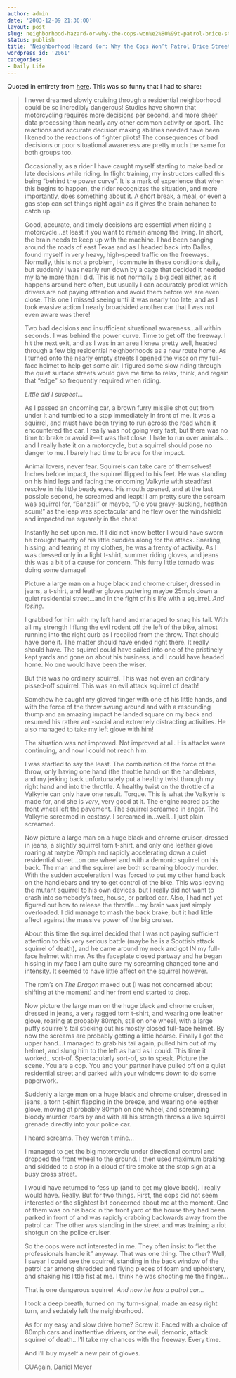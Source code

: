 ```yaml
---
author: admin
date: '2003-12-09 21:36:00'
layout: post
slug: neighborhood-hazard-or-why-the-cops-won%e2%80%99t-patrol-brice-street
status: publish
title: 'Neighborhood Hazard (or: Why the Cops Won’t Patrol Brice Street)'
wordpress_id: '2061'
categories:
- Daily Life
---
```


Quoted in entirety from
[here](http://cuagain.manilasites.com/discuss/msgReader$287?mode=day).
This was so funny that I had to share:

> I never dreamed slowly cruising through a residential neighborhood
> could be so incredibly dangerous! Studies have shown that motorcycling
> requires more decisions per second, and more sheer data processing
> than nearly any other common activity or sport. The reactions and
> accurate decision making abilities needed have been likened to the
> reactions of fighter pilots! The consequences of bad decisions or poor
> situational awareness are pretty much the same for both groups too.
>
> Occasionally, as a rider I have caught myself starting to make bad or
> late decisions while riding. In flight training, my instructors called
> this being “behind the power curve”. It is a mark of experience that
> when this begins to happen, the rider recognizes the situation, and
> more importantly, does something about it. A short break, a meal, or
> even a gas stop can set things right again as it gives the brain
> achance to catch up.
>
> Good, accurate, and timely decisions are essential when riding a
> motorcycle…at least if you want to remain among the living. In short,
> the brain needs to keep up with the machine. I had been banging around
> the roads of east Texas and as I headed back into Dallas, found myself
> in very heavy, high-speed traffic on the freeways. Normally, this is
> not a problem, I commute in these conditions daily, but suddenly I was
> nearly run down by a cage that decided it needed my lane more than I
> did. This is not normally a big deal either, as it happens around here
> often, but usually I can accurately predict which drivers are not
> paying attention and avoid them before we are even close. This one I
> missed seeing until it was nearly too late, and as I took evasive
> action I nearly broadsided another car that I was not even aware was
> there!
>
> Two bad decisions and insufficient situational awareness…all within
> seconds. I was behind the power curve. Time to get off the freeway. I
> hit the next exit, and as I was in an area I knew pretty well, headed
> through a few big residential neighborhoods as a new route home. As I
> turned onto the nearly empty streets I opened the visor on my
> full-face helmet to help get some air. I figured some slow riding
> through the quiet surface streets would give me time to relax, think,
> and regain that “edge” so frequently required when riding.
>
> *Little did I suspect…*
>
> As I passed an oncoming car, a brown furry missile shot out from under
> it and tumbled to a stop immediately in front of me. It was a
> squirrel, and must have been trying to run across the road when it
> encountered the car. I really was not going very fast, but there was
> no time to brake or avoid it—it was that close. I hate to run over
> animals…and I really hate it on a motorcycle, but a squirrel should
> pose no danger to me. I barely had time to brace for the impact.
>
> Animal lovers, never fear. Squirrels can take care of themselves!
> Inches before impact, the squirrel flipped to his feet. He was
> standing on his hind legs and facing the oncoming Valkyrie with
> steadfast resolve in his little beady eyes. His mouth opened, and at
> the last possible second, he screamed and leapt! I am pretty sure the
> scream was squirrel for, “Banzai!” or maybe, “Die you gravy-sucking,
> heathen scum!” as the leap was spectacular and he flew over the
> windshield and impacted me squarely in the chest.
>
> Instantly he set upon me. If I did not know better I would have sworn
> he brought twenty of his little buddies along for the attack.
> Snarling, hissing, and tearing at my clothes, he was a frenzy of
> activity. As I was dressed only in a light t-shirt, summer riding
> gloves, and jeans this was a bit of a cause for concern. This furry
> little tornado was doing some damage!
>
> Picture a large man on a huge black and chrome cruiser, dressed in
> jeans, a t-shirt, and leather gloves puttering maybe 25mph down a
> quiet residential street…and in the fight of his life with a squirrel.
> *And losing.*
>
> I grabbed for him with my left hand and managed to snag his tail. With
> all my strength I flung the evil rodent off the left of the bike,
> almost running into the right curb as I recoiled from the throw. That
> should have done it. The matter should have ended right there. It
> really should have. The squirrel could have sailed into one of the
> pristinely kept yards and gone on about his business, and I could have
> headed home. No one would have been the wiser.
>
> But this was no ordinary squirrel. This was not even an ordinary
> pissed-off squirrel. This was an evil attack squirrel of death!
>
> Somehow he caught my gloved finger with one of his little hands, and
> with the force of the throw swung around and with a resounding thump
> and an amazing impact he landed square on my back and resumed his
> rather anti-social and extremely distracting activities. He also
> managed to take my left glove with him!
>
> The situation was not improved. Not improved at all. His attacks were
> continuing, and now I could not reach him.
>
> I was startled to say the least. The combination of the force of the
> throw, only having one hand (the throttle hand) on the handlebars, and
> my jerking back unfortunately put a healthy twist through my right
> hand and into the throttle. A healthy twist on the throttle of a
> Valkyrie can only have one result. Torque. This is what the Valkyrie
> is made for, and she is *very*, very good at it. The engine roared as
> the front wheel left the pavement. The squirrel screamed in anger. The
> Valkyrie screamed in ecstasy. I screamed in…well…I just plain
> screamed.
>
> Now picture a large man on a huge black and chrome cruiser, dressed in
> jeans, a slightly squirrel torn t-shirt, and only one leather glove
> roaring at maybe 70mph and rapidly accelerating down a quiet
> residential street…on one wheel and with a demonic squirrel on his
> back. The man and the squirrel are both screaming bloody murder. With
> the sudden acceleration I was forced to put my other hand back on the
> handlebars and try to get control of the bike. This was leaving the
> mutant squirrel to his own devices, but I really did not want to crash
> into somebody’s tree, house, or parked car. Also, I had not yet
> figured out how to release the throttle…my brain was just simply
> overloaded. I did manage to mash the back brake, but it had little
> affect against the massive power of the big cruiser.
>
> About this time the squirrel decided that I was not paying sufficient
> attention to this very serious battle (maybe he is a Scottish attack
> squirrel of death), and he came around my neck and got IN my full-face
> helmet with me. As the faceplate closed partway and he began hissing
> in my face I am quite sure my screaming changed tone and intensity. It
> seemed to have little affect on the squirrel however.
>
> The rpm’s on *The Dragon* maxed out (I was not concerned about
> shifting at the moment) and her front end started to drop.
>
> Now picture the large man on the huge black and chrome cruiser,
> dressed in jeans, a very ragged torn t-shirt, and wearing one leather
> glove, roaring at probably 80mph, still on one wheel, with a large
> puffy squirrel’s tail sticking out his mostly closed full-face helmet.
> By now the screams are probably getting a little hoarse. Finally I got
> the upper hand…I managed to grab his tail again, pulled him out of my
> helmet, and slung him to the left as hard as I could. This time it
> worked…sort-of. Spectacularly sort-of, so to speak. Picture the scene.
> You are a cop. You and your partner have pulled off on a quiet
> residential street and parked with your windows down to do some
> paperwork.
>
> Suddenly a large man on a huge black and chrome cruiser, dressed in
> jeans, a torn t-shirt flapping in the breeze, and wearing one leather
> glove, moving at probably 80mph on one wheel, and screaming bloody
> murder roars by and with all his strength throws a live squirrel
> grenade directly into your police car.
>
> I heard screams. They weren't mine...
>
> I managed to get the big motorcycle under directional control and
> dropped the front wheel to the ground. I then used maximum braking and
> skidded to a stop in a cloud of tire smoke at the stop sign at a busy
> cross street.
>
> I would have returned to fess up (and to get my glove back). I really
> would have. Really. But for two things. First, the cops did not seem
> interested or the slightest bit concerned about me at the moment. One
> of them was on his back in the front yard of the house they had been
> parked in front of and was rapidly crabbing backwards away from the
> patrol car. The other was standing in the street and was training a
> riot shotgun on the police cruiser.
>
> So the cops were not interested in me. They often insist to “let the
> professionals handle it” anyway. That was one thing. The other? Well,
> I swear I could see the squirrel, standing in the back window of the
> patrol car among shredded and flying pieces of foam and upholstery,
> and shaking his little fist at me. I think he was shooting me the
> finger…
>
> That is one dangerous squirrel. *And now he has a patrol car…*
>
> I took a deep breath, turned on my turn-signal, made an easy right
> turn, and sedately left the neighborhood.
>
> As for my easy and slow drive home? Screw it. Faced with a choice of
> 80mph cars and inattentive drivers, or the evil, demonic, attack
> squirrel of death...I’ll take my chances with the freeway. Every time.
>
> And I’ll buy myself a new pair of gloves.
>
> CUAgain, Daniel Meyer
